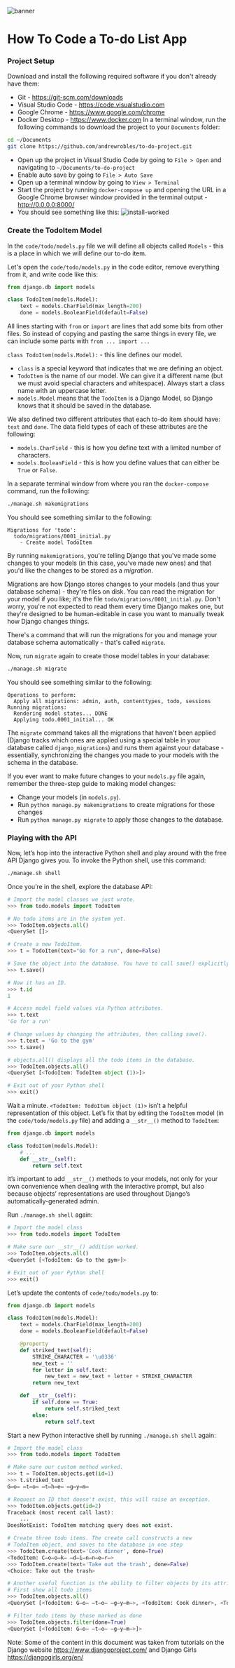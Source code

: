 ![banner](./banner.jpg)

# How To Code a To-do List App

### Project Setup

Download and install the following required software if you don't already have them:
  - Git - https://git-scm.com/downloads
  - Visual Studio Code - https://code.visualstudio.com
  - Google Chrome - https://www.google.com/chrome
  - Docker Desktop - https://www.docker.com
In a terminal window, run the following commands to download the project to your `Documents` folder:

  ```bash
  cd ~/Documents
  git clone https://github.com/andrewrobles/to-do-project.git
  ```

- Open up the project in Visual Studio Code by going to `File > Open` and navigating to `~/Documents/to-do-project`
- Enable auto save by going to `File > Auto Save`
- Open up a terminal window by going to `View > Terminal`
- Start the project by running `docker-compose up` and opening the URL in a Google Chrome browser window provided in the terminal output - http://0.0.0.0:8000/
- You should see something like this:
  ![install-worked](./install-worked.png)

### Create the TodoItem Model

In the `code/todo/models.py` file we will define all objects called `Models` - this is a place in which we will define our to-do item.

Let's open the `code/todo/models.py` in the code editor, remove everything from it, and write code like this:

```python
from django.db import models

class TodoItem(models.Model):
    text = models.CharField(max_length=200)
    done = models.BooleanField(default=False)
```

All lines starting with `from` or `import` are lines that add some bits from other files. So instead of copying and pasting the same things in every file, we can include some parts with `from ... import ...`

`class TodoItem(models.Model):` - this line defines our model.

- `class` is a special keyword that indicates that we are defining an object.
- `TodoItem` is the name of our model. We can give it a different name (but we must avoid special characters and whitespace). Always start a class name with an uppercase letter.
- `models.Model` means that the `TodoItem` is a Django Model, so Django knows that it should be saved in the database.

We also defined two different attributes that each to-do item should have: `text` and `done`. The data field types of each of these attributes are the following:

- `models.CharField` - this is how you define text with a limited number of characters.
- `models.BooleanField` - this is how you define values that can either be `True` or `False`.

In a separate terminal window from where you ran the `docker-compose` command, run the following:

```bash
./manage.sh makemigrations
```

You should see something similar to the following:

```
Migrations for 'todo':
  todo/migrations/0001_initial.py
    - Create model TodoItem
```

By running `makemigrations`, you're telling Django that you've made some changes to your models (in this case, you've made new ones) and that you'd like the changes to be stored as a _migration_.

Migrations are how Django stores changes to your models (and thus your database schema) - they're files on disk. You can read the migration for your model if you like; it's the file `todo/migrations/0001_initial.py`. Don't worry, you're not expected to read them every time Django makes one, but they're designed to be human-editable in case you want to manually tweak how Django changes things.

There's a command that will run the migrations for you and manage your database schema automatically - that's called `migrate`.

Now, run `migrate` again to create those model tables in your database:

```bash
./manage.sh migrate
```

You should see something similar to the following:

```
Operations to perform:
  Apply all migrations: admin, auth, contenttypes, todo, sessions
Running migrations:
  Rendering model states... DONE
  Applying todo.0001_initial... OK
```

The `migrate` command takes all the migrations that haven't been applied (Django tracks which ones are applied using a special table in your database called `django_migrations`) and runs them against your database - essentially, synchronizing the changes you made to your models with the schema in the database.

If you ever want to make future changes to your `models.py` file again, remember the three-step guide to making model changes:

- Change your models (in `models.py`).
- Run `python manage.py makemigrations` to create migrations for those changes
- Run `python manage.py migrate` to apply those changes to the database.

### Playing with the API

Now, let’s hop into the interactive Python shell and play around with the free API Django gives you. To invoke the Python shell, use this command:

```bash
./manage.sh shell
```

Once you’re in the shell, explore the database API:

```python
# Import the model classes we just wrote.
>>> from todo.models import TodoItem  

# No todo items are in the system yet.
>>> TodoItem.objects.all()
<QuerySet []>

# Create a new TodoItem.
>>> t = TodoItem(text="Go for a run", done=False)

# Save the object into the database. You have to call save() explicitly.
>>> t.save()

# Now it has an ID.
>>> t.id
1

# Access model field values via Python attributes.
>>> t.text
'Go for a run'

# Change values by changing the attributes, then calling save().
>>> t.text = 'Go to the gym'
>>> t.save()

# objects.all() displays all the todo items in the database.
>>> TodoItem.objects.all()
<QuerySet [<TodoItem: TodoItem object (1)>]>

# Exit out of your Python shell
>>> exit()
```

Wait a minute. `<TodoItem: TodoItem object (1)>` isn’t a helpful representation of this object. Let’s fix that by editing the `TodoItem` model (in the `code/todo/models.py` file) and adding a `__str__()` method to `TodoItem`:

```python
from django.db import models

class TodoItem(models.Model):
    # ...
    def __str__(self):
        return self.text
```

It’s important to add `__str__()` methods to your models, not only for your own convenience when dealing with the interactive prompt, but also because objects’ representations are used throughout Django’s automatically-generated admin.

Run `./manage.sh shell` again:

```python
# Import the model class
>>> from todo.models import TodoItem

# Make sure our __str__() addition worked.
>>> TodoItem.objects.all()
<QuerySet [<TodoItem: Go to the gym>]>

# Exit out of your Python shell
>>> exit()
```

Let’s update the contents of `code/todo/models.py` to:

```python
from django.db import models

class TodoItem(models.Model):
    text = models.CharField(max_length=200)
    done = models.BooleanField(default=False)

    @property
    def striked_text(self):
        STRIKE_CHARACTER = '\u0336'
        new_text = ''
        for letter in self.text:
            new_text = new_text + letter + STRIKE_CHARACTER
        return new_text

    def __str__(self):
        if self.done == True:
            return self.striked_text
        else:
            return self.text
```

Start a new Python interactive shell by running `./manage.sh shell` again:

```python
# Import the model class
>>> from todo.models import TodoItem

# Make sure our custom method worked.
>>> t = TodoItem.objects.get(id=1)
>>> t.striked_text
G̶o̶ ̶t̶o̶ ̶t̶h̶e̶ ̶g̶y̶m̶

# Request an ID that doesn't exist, this will raise an exception.
>>> TodoItem.objects.get(id=2)
Traceback (most recent call last):
    ...
DoesNotExist: TodoItem matching query does not exist.

# Create three todo items. The create call constructs a new
# TodoItem object, and saves to the database in one step
>>> TodoItem.create(text='Cook dinner', done=True)
<TodoItem: C̶o̶o̶k̶ ̶d̶i̶n̶n̶e̶r̶>
>>> TodoItem.create(text='Take out the trash', done=False)
<Choice: Take out the trash>

# Another useful function is the ability to filter objects by its attributes:
# First show all todo items
>>> TodoItem.objects.all()
<QuerySet [<TodoItem: G̶o̶ ̶t̶o̶ ̶g̶y̶m̶>, <TodoItem: Cook dinner>, <TodoItem: Take out the trash>]>

# Filter todo items by those marked as done
>>> TodoItem.objects.filter(done=True)
<QuerySet [<TodoItem: G̶o̶ ̶t̶o̶ ̶g̶y̶m̶>]>
```

Note: Some of the content in this document was taken from tutorials on the Django website https://www.djangoproject.com/ and Django Girls https://djangogirls.org/en/

